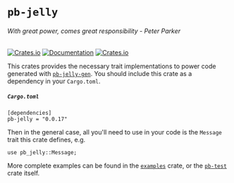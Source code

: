 # `pb-jelly`
###### With great power, comes great responsibility - Peter Parker

[![Crates.io](https://img.shields.io/crates/v/pb-jelly)](https://crates.io/crates/pb-jelly) [![Documentation](https://docs.rs/pb-jelly/badge.svg)](https://docs.rs/pb-jelly) [![Crates.io](https://img.shields.io/crates/l/pb-jelly)](LICENSE)

This crates provides the necessary trait implementations to power code generated with [`pb-jelly-gen`](https://github.com/dropbox/pb-jelly/tree/main/pb-jelly-gen). You should
include this crate as a dependency in your `Cargo.toml`.


##### `Cargo.toml`
```
[dependencies]
pb-jelly = "0.0.17"
```

Then in the general case, all you'll need to use in your code is the `Message` trait this crate defines, e.g.
```
use pb_jelly::Message;
```

More complete examples can be found in the [`examples`](https://github.com/dropbox/pb-jelly/tree/main/examples) crate, or
the [`pb-test`](https://github.com/dropbox/pb-jelly/tree/main/pb-test) crate itself.

